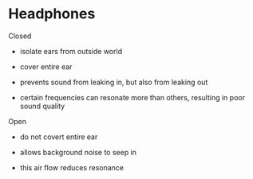 # Headphones #



Closed



- isolate ears from outside world

- cover entire ear

- prevents sound from leaking in, but also from leaking out

- certain frequencies can resonate more than others, resulting in poor sound quality



Open



- do not covert entire ear

- allows background noise to seep in

- this air flow reduces resonance
